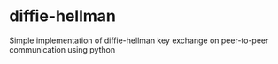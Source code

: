 # diffie-hellman
Simple implementation of diffie-hellman key exchange on peer-to-peer communication using python
